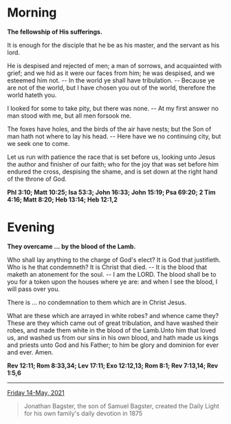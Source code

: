 # Morning

**The fellowship of His sufferings.**
 
It is enough for the disciple that he be as his master, and the servant as his lord.
 
He is despised and rejected of men; a man of sorrows, and acquainted with grief; and we hid as it were our faces from him; he was despised, and we esteemed him not. -- In the world ye shall have tribulation. -- Because ye are not of the world, but I have chosen you out of the world, therefore the world hateth you.
 
I looked for some to take pity, but there was none. -- At my first answer no man stood with me, but all men forsook me.
 
The foxes have holes, and the birds of the air have nests; but the Son of man hath not where to lay his head. -- Here have we no continuing city, but we seek one to come.
 
Let us run with patience the race that is set before us, looking unto Jesus the author and finisher of our faith; who for the joy that was set before him endured the cross, despising the shame, and is set down at the right hand of the throne of God.  

**Phl 3:10; Matt 10:25; Isa 53:3; John 16:33; John 15:19; Psa 69:20; 2 Tim 4:16; Matt 8:20; Heb 13:14; Heb 12:1,2**

# Evening

**They overcame ... by the blood of the Lamb.**
 
Who shall lay anything to the charge of God's elect? It is God that justifieth. Who is he that condemneth? It is Christ that died. -- It is the blood that maketh an atonement for the soul. -- I am the LORD. The blood shall be to you for a token upon the houses where ye are: and when I see the blood, I will pass over you.
 
There is ... no condemnation to them which are in Christ Jesus.
 
What are these which are arrayed in white robes? and whence came they? These are they which came out of great tribulation, and have washed their robes, and made them white in the blood of the Lamb.Unto him that loved us, and washed us from our sins in his own blood, and hath made us kings and priests unto God and his Father; to him be glory and dominion for ever and ever. Amen.  

**Rev 12:11; Rom 8:33,34; Lev 17:11; Exo 12:12,13; Rom 8:1; Rev 7:13,14; Rev 1:5,6**

---

[Friday 14-May, 2021](https://t.me/s/daily_light)

> Jonathan Bagster, the son of Samuel Bagster, created the Daily Light for his own family's daily devotion in 1875

